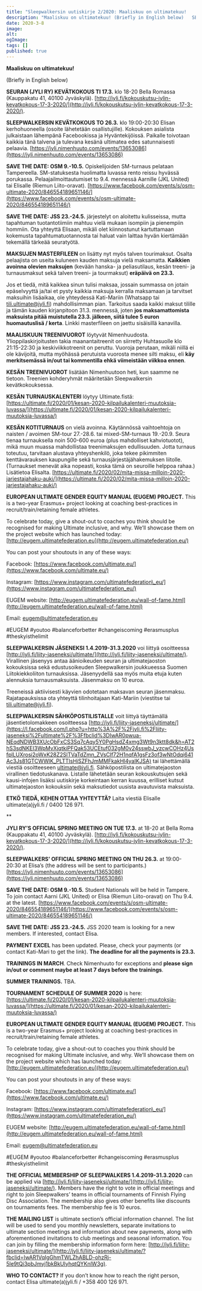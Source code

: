 ```yaml
---
title: "Sleepwalkersin uutiskirje 2/2020: Maaliskuu on ultimatekuu!    ."
description: "Maaliskuu on ultimatekuu! (Briefly in English below)   SEURAN (JYLI RY) KEVÄTKOKOUS TI 17.3. klo 18-20 Bella Romassa (Kauppakatu 41, 40100 Jyväskylä). http://jyli.fi/kokouskutsu-jylin-kevatkokous-17-3-2020/.   SLEEPWALKERSIN KEVÄTKOKOUS TO 26.3. klo 19:00-20:30 Elisan kerhohuoneella (osoite lähetetään osallistujille). Kokouksen asialista julkaistaan lähempänä Facebookissa ja Hyväntekijöissä. Paikalle toivotaan kaikkia tänä talvena ja tulevana kesänä ultimatea edes satunnaisesti pelaavia. https://jyli.nimenhuuto.com/events/13653086"
date: 2020-3-8
image:
alt:
ogImage:
tags: []
published: true
---
```

**Maaliskuu on ultimatekuu!**

(Briefly in English below)

**SEURAN (JYLI RY) KEVÄTKOKOUS TI 17.3.** klo 18-20 Bella Romassa (Kauppakatu 41, 40100 Jyväskylä). [http://jyli.fi/kokouskutsu-jylin-kevatkokous-17-3-2020/](http://jyli.fi/kokouskutsu-jylin-kevatkokous-17-3-2020/).

**SLEEPWALKERSIN KEVÄTKOKOUS TO 26.3.** klo 19:00-20:30 Elisan kerhohuoneella (osoite lähetetään osallistujille). Kokouksen asialista julkaistaan lähempänä Facebookissa ja Hyväntekijöissä. Paikalle toivotaan kaikkia tänä talvena ja tulevana kesänä ultimatea edes satunnaisesti pelaavia. [https://jyli.nimenhuuto.com/events/13653086](https://jyli.nimenhuuto.com/events/13653086)

**SAVE THE DATE: OSM 9.-10.5.** Opiskelijoiden SM-turnaus pelataan Tampereella. SM-statuksesta huolimatta luvassa rento reissu hyvässä porukassa. Pelaajailmoittautumiset to 9.4. mennessä Aarnille (JKL United) tai Elisalle (Riemun Liito-oravat). [https://www.facebook.com/events/s/osm-ultimate-2020/846554189651146/](https://www.facebook.com/events/s/osm-ultimate-2020/846554189651146/)

**SAVE THE DATE: JSS 23.-24.5.** järjestelyt on aloitettu kulisseissa, mutta tapahtuman tuotantotiimiin mahtuu vielä mukaan isompiin ja pienempiin hommiin. Ota yhteyttä Elisaan, mikäli olet kiinnostunut kartuttamaan kokemusta tapahtumatuotannosta tai haluat vain laittaa hyvän kiertämään tekemällä tärkeää seuratyötä.

**MAKSUJEN MASTERFILEEN** on lisätty nyt myös talven tourimaksut. Osalta pelaajista on useita kuluneen kauden maksuja vielä maksamatta. **Kaikkien avoinna olevien maksujen** (kevään hanska- ja peliasutilaus, kesän treeni- ja turnausmaksut sekä talven treeni- ja tourmaksut) **eräpäivä on 23.3.**

Jos et tiedä, mitä kaikkea sinun tulisi maksaa, jossain summassa on jotain epäselvyyttä ja/tai et pysty kaikkia maksuja kerralla maksamaan ja tarvitset maksuihin lisäaikaa, ole yhteydessä Kati-Mariin (Whatsapp tai tili.ultimate@jyli.fi)  mahdollisimman pian. Tarkoitus saada kaikki maksut tilille ja tämän kauden kirjanpitoon 31.3. mennessä, joten **jos maksamattomista maksuista pitää muistutella 23.3. jälkeen, siitä tulee 5 euron huomautuslisä / kerta**. Linkki masterfileen on jaettu sisäisillä kanavilla.

**MAALISKUUN TREENIVUOROT** löytyvät Nimenhuudosta. Ylioppilaskirjoitusten takia maanantaitreenit on siirretty Huhtasuolle klo 21:15-22:30 ja keskiviikkotreenit on peruttu. Vuoroja perutaan, mikäli niillä ei ole kävijoitä, mutta myöhässä perutuista vuorosta menee silti maksu, eli **käy merkitsemässä in/out tai kommentilla ehkä viimeistään viikkoa ennen**.

**KESÄN TREENIVUOROT** lisätään Nimenhuutoon heti, kun saamme ne tietoon. Treenien kohderyhmät määritetään Sleepwalkersin kevätkokouksessa.

**KESÄN TURNAUSKALENTERI** löytyy Ultimate.fistä: [https://ultimate.fi/2020/01/kesan-2020-kilpailukalenteri-muutoksia-luvassa/](https://ultimate.fi/2020/01/kesan-2020-kilpailukalenteri-muutoksia-luvassa/)

**KESÄN KOTITURNAUS** on vielä avoinna. Käytännössä vaihtoehtoja on naisten / avoimen SM-tour 27.-28.6. tai mixed-SM-turnaus 19.-20.9. Seura tienaa turnauksella noin 500-600 euroa (plus mahdolliset kahviotuotot), mikä muun muassa mahdollistaa treenimaksujen edullisuuden. Jotta turnaus toteutuu, tarvitaan alustava yhteyshenkilö, joka tekee pikimmiten kenttävarauksen kaupungille sekä turnausjärjestäjähakemuksen liitolle. (Turnaukset menevät aika nopeasti, koska tämä on seuroille helppoa rahaa.) Lisätietoa Elisalta. [https://ultimate.fi/2020/02/mita-missa-milloin-2020-jarjestajahaku-auki/](https://ultimate.fi/2020/02/mita-missa-milloin-2020-jarjestajahaku-auki/)

**EUROPEAN ULTIMATE GENDER EQUITY MANUAL (EUGEM) PROJECT.** This is a two-year Erasmus+ project looking at coaching best-practices in recruit/train/retaining female athletes.

To celebrate today, give a shout-out to coaches you think should be recognised for making Ultimate inclusive, and why. We’ll showcase them on the project website which has launched today: [http://eugem.ultimatefederation.eu](http://eugem.ultimatefederation.eu/)

You can post your shoutouts in any of these ways:

Facebook: [https://www.facebook.com/ultimate.eu/](https://www.facebook.com/ultimate.eu/)

Instagram: [https://www.instagram.com/ultimatefederation\_eu/](https://www.instagram.com/ultimatefederation_eu/)

EUGEM website: [http://eugem.ultimatefederation.eu/wall-of-fame.html](http://eugem.ultimatefederation.eu/wall-of-fame.html)

Email: eugem@ultimatefederation.eu

#EUGEM #youtoo #balanceforbetter #changeiscoming #erasmusplus #theskyisthelimit

**SLEEPWALKERSIN JÄSENEKSI 1.4.2019-31.3.2020** voi liittyä osoitteessa [http://jyli.fi/liity-jaseneksi/ultimate/](http://jyli.fi/liity-jaseneksi/ultimate/). Virallinen jäsenyys antaa äänioikeuden seuran ja ultimatejaoston kokouksissa sekä edustusoikeuden Sleepwalkersin joukkueessa Suomen Liitokiekkoliiton turnauksissa. Jäsenyydellä saa myös muita etuja kuten alennuksia turnausmaksuista. Jäsenmaksu on 10 euroa.

Treeneissä aktiivisesti käyvien odotetaan maksavan seuran jäsenmaksu. Rajatapauksissa ota yhteyttä tilinhoitajaan Kati-Mariin (viestitse tai [tili.ultimate@jyli.fi](mailto:tili.ultimate@jyli.fi)).

**SLEEPWALKERSIN SÄHKÖPOSTILISTALLE** voit liittyä täyttämällä jäsentietolomakkeen osoitteessa [http://jyli.fi/liity-jaseneksi/ultimate/](https://l.facebook.com/l.php?u=http%3A%2F%2Fjyli.fi%2Fliity-jaseneksi%2Fultimate%2F%3Ffbclid%3DIwAR0pwua-NEqdNDWB3XUcObFxCS3Sq7cAqy5Y0PgHsdZ4xmg3Wt9n3ktt8dk&h=AT2hS3sdNKEI3WpMvXjqtkiPFQak53UCEtuf032gM0v24sswbJ_yzcwCOHz4UsfplLUXrosi2oWxK28Z2SlTVaTdZmn_ZVsClf72H1nqfA1gsFz3of3wNtOdqi641Ac3Js81GTCWWlK_PLTTIsHiSZFhJmMMFkakHl4yaIKJSA) tai lähettämällä viestiä osoitteeseen ultimate@jyli.fi. Sähköpostilista on ultimatejaoston virallinen tiedotuskanava. Listalle lähetetään seuran kokouskutsujen sekä kausi-infojen lisäksi uutiskirje korkeintaan kerran kuussa, erilliset kutsut ultimatejaoston kokouksiin sekä maksutiedot uusista avautuvista maksuista.

**ETKÖ TIEDÄ, KEHEN OTTAA YHTEYTTÄ?** Laita viestiä Elisalle ultimate(a)jyli.fi / 0400 126 971.

\*\*

**JYLI RY’S OFFICIAL SPRING MEETING ON TUE 17.3.** at 18-20 at Bella Roma (Kauppakatu 41, 40100 Jyväskylä). [http://jyli.fi/kokouskutsu-jylin-kevatkokous-17-3-2020/](http://jyli.fi/kokouskutsu-jylin-kevatkokous-17-3-2020/).

**SLEEPWALKERS’ OFFICIAL SPRING MEETING ON THU 26.3.** at 19:00-20:30 at Elisa’s (the address will be sent to participants.) [https://jyli.nimenhuuto.com/events/13653086](https://jyli.nimenhuuto.com/events/13653086)

**SAVE THE DATE: OSM 9.-10.5.** Student Nationals will be held in Tampere. To join contact Aarni (JKL United) or Elisa (Riemun Liito-oravat) on Thu 9.4. at the latest. [https://www.facebook.com/events/s/osm-ultimate-2020/846554189651146/](https://www.facebook.com/events/s/osm-ultimate-2020/846554189651146/)

**SAVE THE DATE: JSS 23.-24.5.**  JSS 2020 team is looking for a new members. If interested, contact Elisa.

**PAYMENT EXCEL** has been updated. Please, check your payments (or contact Kati-Mari to get the link). **The deadline for all the payments is 23.3.**

**TRAININGS IN MARCH**. Check Nimenhuuto for exceptions and **please sign in/out or comment maybe at least 7 days before the trainings**.

**SUMMER TRAININGS.** TBA.

**TOURNAMENT SCHEDULE OF SUMMER 2020** is here: [https://ultimate.fi/2020/01/kesan-2020-kilpailukalenteri-muutoksia-luvassa/](https://ultimate.fi/2020/01/kesan-2020-kilpailukalenteri-muutoksia-luvassa/)

**EUROPEAN ULTIMATE GENDER EQUITY MANUAL (EUGEM) PROJECT.** This is a two-year Erasmus+ project looking at coaching best-practices in recruit/train/retaining female athletes.

To celebrate today, give a shout-out to coaches you think should be recognised for making Ultimate inclusive, and why. We’ll showcase them on the project website which has launched today: [http://eugem.ultimatefederation.eu](http://eugem.ultimatefederation.eu/)

You can post your shoutouts in any of these ways:

Facebook: [https://www.facebook.com/ultimate.eu/](https://www.facebook.com/ultimate.eu/)

Instagram: [https://www.instagram.com/ultimatefederation\_eu/](https://www.instagram.com/ultimatefederation_eu/)

EUGEM website: [http://eugem.ultimatefederation.eu/wall-of-fame.html](http://eugem.ultimatefederation.eu/wall-of-fame.html)

Email: eugem@ultimatefederation.eu

#EUGEM #youtoo #balanceforbetter #changeiscoming #erasmusplus #theskyisthelimit

**THE OFFICIAL MEMBERSHIP OF SLEEPWALKERS 1.4.2019-31.3.2020** can be applied via [http://jyli.fi/liity-jaseneksi/ultimate/](http://jyli.fi/liity-jaseneksi/ultimate/). Members have the right to vote in official meetings and right to join Sleepwalkers’ teams in official tournaments of Finnish Flying Disc Association. The membership also gives other benefits like discounts on tournaments fees. The membership fee is 10 euros.

**THE MAILING LIST** is ultimate section’s official information channel. The list will be used to send you monthly newsletters, separate invitations to ultimate section meetings and information about new payments, along with aforementioned invitations to club meetings and seasonal information. You can join by filling the membership information form here: [http://jyli.fi/liity-jaseneksi/ultimate/](http://jyli.fi/liity-jaseneksi/ultimate/?fbclid=IwAR1VqIgGhmTWLZhABLD-ohzRj-5le9tQi3pbJmyj1bkBkUlyhqtQYKnlW3g).

**WHO TO CONTACT?** If you don’t know how to reach the right person, contact Elisa ultimate(a)jyli.fi / +358 400 126 971.
